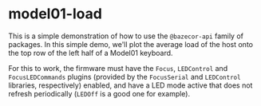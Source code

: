 model01-load
============

This is a simple demonstration of how to use the `@bazecor-api` family of
packages. In this simple demo, we'll plot the average load of the host onto the
top row of the left half of a Model01 keyboard.

For this to work, the firmware must have the `Focus`, `LEDControl` and
`FocusLEDCommands` plugins (provided by the `FocusSerial` and `LEDControl`
libraries, respectively) enabled, and have a LED mode active that does not
refresh periodically (`LEDOff` is a good one for example).
